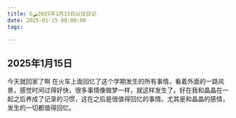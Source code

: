 ```yaml
---
title: G🛹2025年1月15日以往日记
date: 2025-01-15 00:00:00
tags:

---
```


## 2025年1月15日
今天就回家了啊
在火车上面回忆了这个学期发生的所有事情，看着外面的一路风景，感觉时间过得好快，很多事情像做梦一样，就这样发生了。好在我和晶晶在一起之后养成了记录的习惯，这在之后是很值得回忆的事情。尤其是和晶晶的感情，发生的一切都值得回忆。